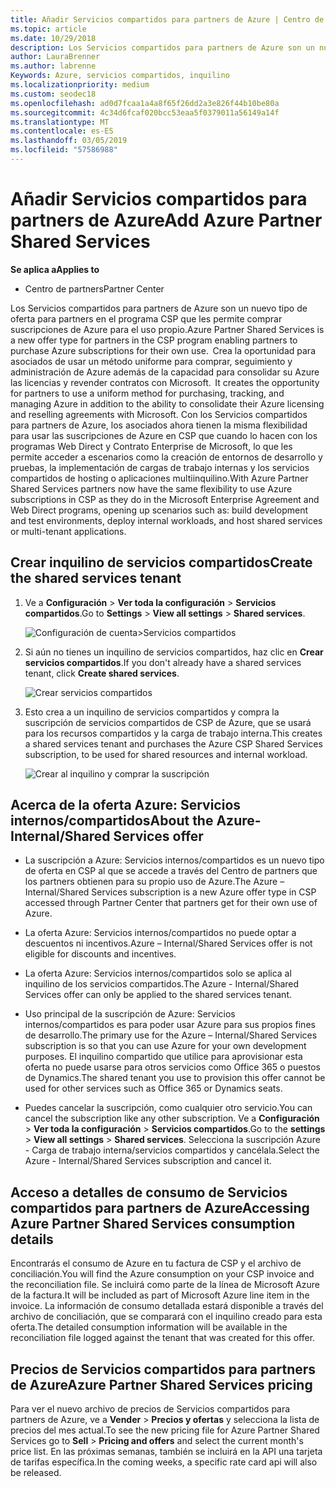 ```yaml
---
title: Añadir Servicios compartidos para partners de Azure | Centro de partners
ms.topic: article
ms.date: 10/29/2018
description: Los Servicios compartidos para partners de Azure son un nuevo tipo de oferta para partners en el programa CSP que les permite comprar suscripciones de Azure para el uso propio.
author: LauraBrenner
ms.author: labrenne
Keywords: Azure, servicios compartidos, inquilino
ms.localizationpriority: medium
ms.custom: seodec18
ms.openlocfilehash: ad0d7fcaa1a4a8f65f26dd2a3e826f44b10be80a
ms.sourcegitcommit: 4c34d6fcaf020bcc53eaa5f0379011a56149a14f
ms.translationtype: MT
ms.contentlocale: es-ES
ms.lasthandoff: 03/05/2019
ms.locfileid: "57586988"
---
```

# <a name="add-azure-partner-shared-services"></a><span data-ttu-id="e9981-104">Añadir Servicios compartidos para partners de Azure</span><span class="sxs-lookup"><span data-stu-id="e9981-104">Add Azure Partner Shared Services</span></span>

<span data-ttu-id="e9981-105">**Se aplica a**</span><span class="sxs-lookup"><span data-stu-id="e9981-105">**Applies to**</span></span>

-  <span data-ttu-id="e9981-106">Centro de partners</span><span class="sxs-lookup"><span data-stu-id="e9981-106">Partner Center</span></span>

<span data-ttu-id="e9981-107">Los Servicios compartidos para partners de Azure son un nuevo tipo de oferta para partners en el programa CSP que les permite comprar suscripciones de Azure para el uso propio.</span><span class="sxs-lookup"><span data-stu-id="e9981-107">Azure Partner Shared Services is a new offer type for partners in the CSP program enabling partners to purchase Azure subscriptions for their own use.</span></span><span data-ttu-id="e9981-108">  Crea la oportunidad para asociados de usar un método uniforme para comprar, seguimiento y administración de Azure además de la capacidad para consolidar su Azure las licencias y revender contratos con Microsoft.</span><span class="sxs-lookup"><span data-stu-id="e9981-108">  It creates the opportunity for partners to use a uniform method for purchasing, tracking, and managing Azure in addition to the ability to consolidate their Azure licensing and reselling agreements with Microsoft.</span></span> <span data-ttu-id="e9981-109">Con los Servicios compartidos para partners de Azure, los asociados ahora tienen la misma flexibilidad para usar las suscripciones de Azure en CSP que cuando lo hacen con los programas Web Direct y Contrato Enterprise de Microsoft, lo que les permite acceder a escenarios como la creación de entornos de desarrollo y pruebas, la implementación de cargas de trabajo internas y los servicios compartidos de hosting o aplicaciones multiinquilino.</span><span class="sxs-lookup"><span data-stu-id="e9981-109">With Azure Partner Shared Services partners now have the same flexibility to use Azure subscriptions in CSP as they do in the Microsoft Enterprise Agreement and Web Direct programs, opening up scenarios such as:  build development and test environments, deploy internal workloads, and host shared services or multi-tenant applications.</span></span>  

## <a name="create-the-shared-services-tenant"></a><span data-ttu-id="e9981-110">Crear inquilino de servicios compartidos</span><span class="sxs-lookup"><span data-stu-id="e9981-110">Create the shared services tenant</span></span>

1. <span data-ttu-id="e9981-111">Ve a **Configuración** > **Ver toda la configuración** > **Servicios compartidos**.</span><span class="sxs-lookup"><span data-stu-id="e9981-111">Go to **Settings** > **View all settings** > **Shared services**.</span></span>

    ![**Configuración de cuenta**>**Servicios compartidos**](images/sharedservices2.png)

2. <span data-ttu-id="e9981-113">Si aún no tienes un inquilino de servicios compartidos, haz clic en **Crear servicios compartidos**.</span><span class="sxs-lookup"><span data-stu-id="e9981-113">If you don't already have a shared services tenant, click **Create shared services**.</span></span>

    ![Crear servicios compartidos](images/sharedservices3.png)

3. <span data-ttu-id="e9981-115">Esto crea a un inquilino de servicios compartidos y compra la suscripción de servicios compartidos de CSP de Azure, que se usará para los recursos compartidos y la carga de trabajo interna.</span><span class="sxs-lookup"><span data-stu-id="e9981-115">This creates a shared services tenant and purchases the Azure CSP Shared Services subscription, to be used for shared resources and internal workload.</span></span>

    ![Crear al inquilino y comprar la suscripción](images/sharedservices5.png)

## <a name="about-the-azure--internalshared-services-offer"></a><span data-ttu-id="e9981-117">Acerca de la oferta Azure: Servicios internos/compartidos</span><span class="sxs-lookup"><span data-stu-id="e9981-117">About the Azure- Internal/Shared Services offer</span></span>

- <span data-ttu-id="e9981-118">La suscripción a Azure: Servicios internos/compartidos es un nuevo tipo de oferta en CSP al que se accede a través del Centro de partners que los partners obtienen para su propio uso de Azure.</span><span class="sxs-lookup"><span data-stu-id="e9981-118">The Azure – Internal/Shared Services subscription is a new Azure offer type in CSP accessed through Partner Center that partners get for their own use of Azure.</span></span> 

- <span data-ttu-id="e9981-119">La oferta Azure: Servicios internos/compartidos no puede optar a descuentos ni incentivos.</span><span class="sxs-lookup"><span data-stu-id="e9981-119">Azure – Internal/Shared Services offer is not eligible for discounts and incentives.</span></span>

- <span data-ttu-id="e9981-120">La oferta Azure: Servicios internos/compartidos solo se aplica al inquilino de los servicios compartidos.</span><span class="sxs-lookup"><span data-stu-id="e9981-120">The Azure - Internal/Shared Services offer can only be applied to the shared services tenant.</span></span>

- <span data-ttu-id="e9981-121">Uso principal de la suscripción de Azure: Servicios internos/compartidos es para poder usar Azure para sus propios fines de desarrollo.</span><span class="sxs-lookup"><span data-stu-id="e9981-121">The primary use for the Azure – Internal/Shared Services subscription is so that you can use Azure for your own development purposes.</span></span> <span data-ttu-id="e9981-122">El inquilino compartido que utilice para aprovisionar esta oferta no puede usarse para otros servicios como Office 365 o puestos de Dynamics.</span><span class="sxs-lookup"><span data-stu-id="e9981-122">The shared tenant you use to provision this offer cannot be used for other services such as Office 365 or Dynamics seats.</span></span> 

- <span data-ttu-id="e9981-123">Puedes cancelar la suscripción, como cualquier otro servicio.</span><span class="sxs-lookup"><span data-stu-id="e9981-123">You can cancel the subscription like any other subscription.</span></span> <span data-ttu-id="e9981-124">Ve a **Configuración** > **Ver toda la configuración** > **Servicios compartidos**.</span><span class="sxs-lookup"><span data-stu-id="e9981-124">Go to the **settings** > **View all settings** > **Shared services**.</span></span> <span data-ttu-id="e9981-125">Selecciona la suscripción Azure - Carga de trabajo interna/servicios compartidos y cancélala.</span><span class="sxs-lookup"><span data-stu-id="e9981-125">Select the Azure - Internal/Shared Services subscription and cancel it.</span></span>

## <a name="accessing-azure-partner-shared-services-consumption-details"></a><span data-ttu-id="e9981-126">Acceso a detalles de consumo de Servicios compartidos para partners de Azure</span><span class="sxs-lookup"><span data-stu-id="e9981-126">Accessing Azure Partner Shared Services consumption details</span></span>

<span data-ttu-id="e9981-127">Encontrarás el consumo de Azure en tu factura de CSP y el archivo de conciliación.</span><span class="sxs-lookup"><span data-stu-id="e9981-127">You will find the Azure consumption on your CSP invoice and the reconciliation file.</span></span> <span data-ttu-id="e9981-128">Se incluirá como parte de la línea de Microsoft Azure de la factura.</span><span class="sxs-lookup"><span data-stu-id="e9981-128">It will be included as part of Microsoft Azure line item in the invoice.</span></span> <span data-ttu-id="e9981-129">La información de consumo detallada estará disponible a través del archivo de conciliación, que se comparará con el inquilino creado para esta oferta.</span><span class="sxs-lookup"><span data-stu-id="e9981-129">The detailed consumption information will be available in the reconciliation file logged against the tenant that was created for this offer.</span></span> 

## <a name="azure-partner-shared-services-pricing"></a><span data-ttu-id="e9981-130">Precios de Servicios compartidos para partners de Azure</span><span class="sxs-lookup"><span data-stu-id="e9981-130">Azure Partner Shared Services pricing</span></span>

<span data-ttu-id="e9981-131">Para ver el nuevo archivo de precios de Servicios compartidos para partners de Azure, ve a **Vender** > **Precios y ofertas** y selecciona la lista de precios del mes actual.</span><span class="sxs-lookup"><span data-stu-id="e9981-131">To see the new pricing file for Azure Partner Shared Services go to **Sell** > **Pricing and offers** and select the current month's price list.</span></span> <span data-ttu-id="e9981-132">En las próximas semanas, también se incluirá en la API una tarjeta de tarifas específica.</span><span class="sxs-lookup"><span data-stu-id="e9981-132">In the coming weeks, a specific rate card api will also be released.</span></span>


